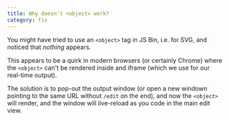 ```yaml
---
title: Why doesn't <object> work?
category: fix
---
```



You might have tried to use an `<object>` tag in JS Bin, i.e. for SVG, and noticed that *nothing* appears.

This appears to be a quirk in modern browsers (or certainly Chrome) where the `<object>` can't be rendered inside and iframe (which we use for our real-time output).

The solution is to pop-out the output window (or open a new windown pointing to the same URL without `/edit` on the end), and now the `<object>` will render, and the window will live-reload as you code in the main edit view.